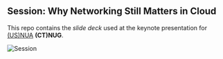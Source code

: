 ## Session: Why Networking Still Matters in Cloud
This repo contains the _slide deck_ used at the keynote presentation for [(US)NUA](https://www.usnua.com/home) **(CT)NUG**.

![Session](./session.png)